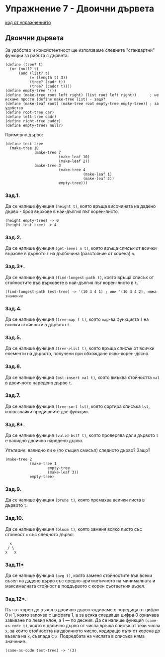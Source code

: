 # Упражнение 7 - Двоични дървета

[код от упражнението](ex07-20211126-solutions.rkt)

## Двоични дървета

За удобство и консистентност ще използваме следните "стандартни" функции за работа с дървета:
```
(define (tree? t)
  (or (null? t)
      (and (list? t)
           (= (length t) 3))
           (tree? (cadr t))
           (tree? (caddr t))))
(define empty-tree '())
(define (make-tree root left right) (list root left right))      ; не искаме просто (define make-tree list) - защо?
(define (make-leaf root) (make-tree root empty-tree empty-tree)) ; за удобство
(define root-tree car)
(define left-tree cadr)
(define right-tree caddr)
(define empty-tree? null?)
```
Примерно дърво:
```
(define test-tree
  (make-tree 10
             (make-tree 7
                        (make-leaf 10)
                        (make-leaf 2))
             (make-tree 3
                        (make-tree 4
                                   (make-leaf 1)
                                   (make-leaf 2))
                        empty-tree)))
```
### Зад.1.
Да се напише функция `(height t)`, която връща височината на дадено дърво - броя върхове в най-дългия път корен-листо.
```
(height empty-tree) -> 0
(height test-tree) -> 4
```
### Зад.2.
Да се напише функция `(get-level n t)`, която връща списък от всички върхове в дървото `t` на дълбочина (разстояние от корена) `n`.
### Зад.3*.
Да се напише функция `(find-longest-path t)`, която връща списък от стойностите във върховете в най-дългия път корен-листо в `t`.
```
(find-longest-path test-tree) -> '(10 3 4 1) ; или '(10 3 4 2), няма значение
```
### Зад.4.
Да се напише функция `(tree-map f t)`, която `map`-ва функцията `f` на всички стойности в дървото `t`.
### Зад.5.
Да се напише функция `(tree->list t)`, която връща списък от всички елементи на дървото, получени при обхождане ляво-корен-дясно.
### Зад.6.
Да се напише функция `(bst-insert val t)`, която вмъква стойността `val` в двоичното наредено дърво `t`.
### Зад.7.
Да се напише функция `(tree-sort lst)`, която сортира списъка `lst`, използвайки предишните две функции.
### Зад.8*.
Да се напише функция `(valid-bst? t)`, която проверява дали дървото `t` е валидно двоично наредено дърво.

_Упътване_: валидно ли е (по същия смисъл) следното дърво? Защо?
```
(make-tree 2
           (make-tree 1
                   empty-tree
                   (make-leaf 3))
           empty-tree)
```
### Зад.9.
Да се напише функция `(prune t)`, която премахва всички листа в дървото `t`.
### Зад.10.
Да се напише функция `(bloom t)`, която заменя всяко листо със стойност `x` със следното дърво:
```
  x
 / \
x   x
```
### Зад.11*
Да се напише функция `(avg t)`, която заменя стойностите във всеки възел на дадено дърво със средно-аритметичното на минималната и максималната стойност в поддървото с корен съответния възел.
### Зад.12*.
Път от корен до възел в двоично дърво кодираме с поредица от цифри 0 и 1, която започва с цифрата 1, а за всяка следваща цифра 0 означава завиване по левия клон, а 1 — по десния. Да се напише функция `(same-as-code t)`, която в двоично дърво от числа връща списък от тези числа `x`, за които стойността на двоичното число, кодиращо пътя от корена до възела на `x`, съвпада с `x`. Подредбата на числата в списъка няма значение.
```
(same-as-code test-tree) -> '(3)
```

